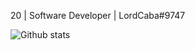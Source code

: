 20 | Software Developer | LordCaba#9747

![Github stats](https://github-readme-stats.vercel.app/api?username=LordCaba&theme=highcontrast&show_icons=true&bg_color=8A5B99&title_color=00ACFF&icon_color=D52DCF&count_private=true)
